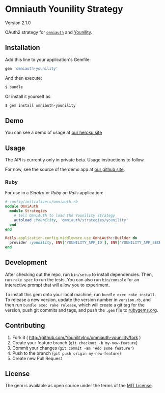 # Omniauth Younility Strategy

Version 2.1.0

OAuth2 strategy for [`omniauth`](http://rubygems.org/gems/omniauth) and
[Younility](http://www.younility.com/).

## Installation

Add this line to your application's Gemfile:

```sh
gem 'omniauth-younility'
```

And then execute:

```sh
$ bundle
```

Or install it yourself as:

```sh
$ gem install omniauth-younility
```

## Demo

You can see a demo of usage at [our heroku site](https://signatron.herokuapp.com)

## Usage

The API is currently only in private beta. Usage instructions to follow.

For now, see the source of the demo app at [our github site](https://github.com/YounilityInc/signature_generator).

### Ruby

For use in a _Sinatra_ or _Ruby on Rails_ application:

```ruby
# config/initializers/omniauth.rb
module OmniAuth
  module Strategies
    # tell OmniAuth to load the Younility strategy
    autoload :Younility, 'omniauth/strategies/younility'
  end
end

Rails.application.config.middleware.use OmniAuth::Builder do
  provider :younility, ENV['YOUNILITY_APP_ID'], ENV['YOUNILITY_APP_SECRET']
end
```

## Development

After checking out the repo, run `bin/setup` to install dependencies. Then, run `rake spec` to run the tests. You can also run `bin/console` for an interactive prompt that will allow you to experiment.

To install this gem onto your local machine, run `bundle exec rake install`. To release a new version, update the version number in `version.rb`, and then run `bundle exec rake release`, which will create a git tag for the version, push git commits and tags, and push the `.gem` file to [rubygems.org](https://rubygems.org).

## Contributing
1. Fork it ( http://github.com/YounilityInc/omniauth-younility/fork )
2. Create your feature branch (`git checkout -b my-new-feature`)
3. Commit your changes (`git commit -am 'Add some feature'`)
4. Push to the branch (`git push origin my-new-feature`)
5. Create new Pull Request

## License

The gem is available as open source under the terms of the [MIT License](http://opensource.org/licenses/MIT).
